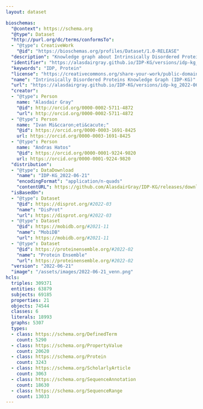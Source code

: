 ```yaml
---
layout: dataset

bioschemas:
  "@context": https://schema.org
  "@type": Dataset
  "http://purl.org/dc/terms/conformsTo":
  - "@type": CreativeWork
    "@id": "https://bioschemas.org/profiles/Dataset/1.0-RELEASE"
  "description": "Knowledge graph about Intrinsically Disordered Proteins generated from Bioschemas markup embedded within DisProt, MobiDB, and ProteinEnsemble."
  "identifier": "https://alasdairgray.github.io/IDP-KG/versions/idp-kg_2022-06-21"
  "keywords": "IDP, Protein"
  "license": "https://creativecommons.org/share-your-work/public-domain/cc0/"
  "name": "Intrinsically Disordered Proteins Knowledge Graph (IDP-KG)"
  "url": "https://alasdairgray.github.io/IDP-KG/versions/idp-kg_2022-06-21"
  "creator":
  - "@type": Person
    name: "Alasdair Gray"
    "@id": http://orcid.org/0000-0002-5711-4872
    "url": http://orcid.org/0000-0002-5711-4872
  - "@type": Person
    name: "Ivan Mi&ccaron;eti&cacute;"
    "@id": https://orcid.org/0000-0003-1691-8425
    url: https://orcid.org/0000-0003-1691-8425
  - "@type": Person
    name: "Andras Hatos"
    "@id": https://orcid.org/0000-0001-9224-9820
    url: https://orcid.org/0000-0001-9224-9820
  "distribution":
  - "@type": DataDownload
    "name": "IDP-KG_2022-06-21"
    "encodingFormat": "application/n-quads"
    "contentURL": https://github.com/AlasdairGray/IDP-KG/releases/download/v2022-06-21/IDPKG-Full.nq
  "isBasedOn":
  - "@type": Dataset
    "@id": https://disprot.org/#2022-03
    "name": "DisProt"
    "url": https://disprot.org/#2022-03
  - "@type": Dataset
    "@id": https://mobidb.org/#2021-11
    "name": "MobiDB"
    "url": https://mobidb.org/#2021-11
  - "@type": Dataset
    "@id": https://proteinensemble.org/#2022-02
    "name": "Protein Ensemble"
    "url": https://proteinensemble.org/#2022-02
  "version": "2022-06-21"
  "image": "/assets/images/2022-06-21_venn.png"
hcls:
  triples: 309371
  entities: 63879
  subjects: 69185
  properties: 21
  objects: 74544
  classes: 6
  literals: 18993
  graphs: 5307
  types:
  - class: https://schema.org/DefinedTerm
    count: 5290
  - class: https://schema.org/PropertyValue
    count: 20620
  - class: https://schema.org/Protein
    count: 3243
  - class: https://schema.org/ScholarlyArticle
    count: 3063
  - class: https://schema.org/SequenceAnnotation
    count: 18630
  - class: https://schema.org/SequenceRange
    count: 13033
---
```

